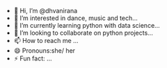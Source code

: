 - 👋 Hi, I’m @dhvanirana
- 👀 I’m interested in dance, music and tech...
- 🌱 I’m currently learning python with data science...
- 💞️ I’m looking to collaborate on python projects...
- 📫 How to reach me ...
- 😄 Pronouns:she/ her
- ⚡ Fun fact: ...

<!---
dhvanirana/dhvanirana is a ✨ special ✨ repository because its `README.md` (this file) appears on your GitHub profile.
You can click the Preview link to take a look at your changes.
--->
